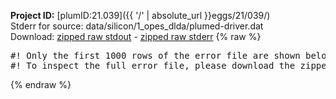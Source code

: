 **Project ID:** [plumID:21.039]({{ '/' | absolute_url }}eggs/21/039/)  
Stderr for source:  data/silicon/1_opes_dlda/plumed-driver.dat   
Download: [zipped raw stdout](plumed-driver.dat.plumed.stdout.txt.zip) - [zipped raw stderr](plumed-driver.dat.plumed.stderr.txt.zip) 
{% raw %}
<pre>
#! Only the first 1000 rows of the error file are shown below
#! To inspect the full error file, please download the zipped raw stderr file above
</pre>
{% endraw %}
